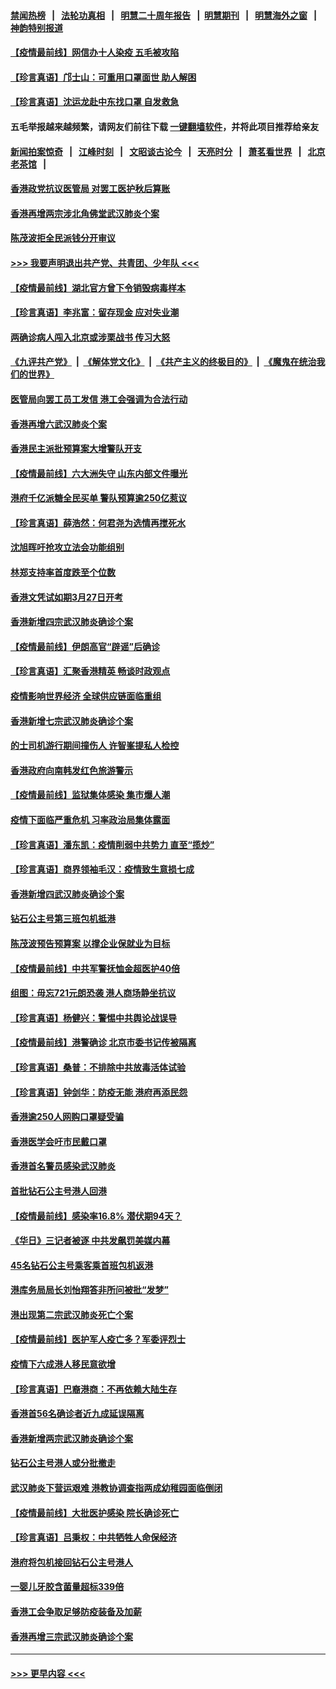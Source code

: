 #### [禁闻热榜](热点新闻.md?=0)  &nbsp;&nbsp;|&nbsp;&nbsp; [法轮功真相](https://github.com/gfw-breaker/truth/blob/master/README.md?=0) &nbsp;&nbsp;|&nbsp;&nbsp; [明慧二十周年报告](https://github.com/gfw-breaker/mh-reports/blob/master/README.md?=0) &nbsp;&nbsp;|&nbsp;&nbsp;[明慧期刊](https://github.com/gfw-breaker/mh-qikan) &nbsp;&nbsp;|&nbsp;&nbsp; [明慧海外之窗](https://github.com/gfw-breaker/mh-news/blob/master/README.md?=0) &nbsp;&nbsp;|&nbsp;&nbsp; [神韵特别报道](https://github.com/gfw-breaker/mh-news/blob/master/shenyun.md?=0)
#### [【疫情最前线】网信办十人染疫 五毛被攻陷](../pages/nsc415/n11903757.md?t=03010702) 
#### [【珍言真语】邝士山：可重用口罩面世 助人解困](../pages/nsc415/n11903875.md?t=03010702) 
#### [【珍言真语】沈运龙赴中东找口罩 自发救急](../pages/nsc415/n11903291.md?t=03010702) 
#### 五毛举报越来越频繁，请网友们前往下载 [一键翻墙软件](https://github.com/gfw-breaker/ssr-accounts)，并将此项目推荐给亲友
#### [新闻拍案惊奇](https://github.com/gfw-breaker/banned-news/blob/master/pages/link4.md) &nbsp;&nbsp;|&nbsp;&nbsp; [江峰时刻](https://github.com/gfw-breaker/banned-news/blob/master/pages/link4.md) &nbsp;&nbsp;|&nbsp;&nbsp; [文昭谈古论今](https://github.com/gfw-breaker/banned-news/blob/master/pages/link4.md) &nbsp;&nbsp;|&nbsp;&nbsp; [天亮时分](https://github.com/gfw-breaker/banned-news/blob/master/pages/link4.md) &nbsp;&nbsp;|&nbsp;&nbsp; [萧茗看世界](https://github.com/gfw-breaker/banned-news/blob/master/pages/link4.md) &nbsp;&nbsp;|&nbsp;&nbsp; [北京老茶馆](https://github.com/gfw-breaker/banned-news/blob/master/pages/link4.md) &nbsp;&nbsp;|&nbsp;&nbsp; 
#### [香港政党抗议医管局 对罢工医护秋后算账](../pages/nsc415/n11901746.md?t=03010702) 
#### [香港再增两宗涉北角佛堂武汉肺炎个案](../pages/nsc415/n11901737.md?t=03010702) 
#### [陈茂波拒全民派钱分开审议](../pages/nsc415/n11901672.md?t=03010702) 
#### [>>> 我要声明退出共产党、共青团、少年队 <<<](https://github.com/begood0513/goodnews/blob/master/quit/letter.md) 
#### [【疫情最前线】湖北官方曾下令销毁病毒样本](../pages/nsc415/n11901518.md?t=03010702) 
#### [【珍言真语】李兆富：留存现金 应对失业潮](../pages/nsc415/n11901448.md?t=03010702) 
#### [两确诊病人闯入北京或涉栗战书 传习大怒](../pages/nsc415/n11901180.md?t=03010702) 
#### [《九评共产党》](https://github.com/begood0513/9ping.md/blob/master/README.md) &nbsp;|&nbsp; [《解体党文化》](../../../../jtdwh.md/blob/master/README.md)  &nbsp;|&nbsp; [《共产主义的终极目的》](../../../../gczydzjmd.md/blob/master/README.md) &nbsp;|&nbsp; [《魔鬼在统治我们的世界》](../../../../mgztzwmdsj.md/blob/master/README.md) 
#### [医管局向罢工员工发信 港工会强调为合法行动](../pages/nsc415/n11898870.md?t=03010702) 
#### [香港再增六武汉肺炎个案](../pages/nsc415/n11898843.md?t=03010702) 
#### [香港民主派批预算案大增警队开支](../pages/nsc415/n11898813.md?t=03010702) 
#### [【疫情最前线】六大洲失守 山东内部文件曝光](../pages/nsc415/n11898455.md?t=03010702) 
#### [港府千亿派糖全民买单 警队预算逾250亿惹议](../pages/nsc415/n11898608.md?t=03010702) 
#### [【珍言真语】薛浩然：何君尧为选情再搅死水](../pages/nsc415/n11898269.md?t=03010702) 
#### [沈旭晖吁抢攻立法会功能组别](../pages/nsc415/n11896084.md?t=03010702) 
#### [林郑支持率首度跌至个位数](../pages/nsc415/n11896058.md?t=03010702) 
#### [香港文凭试如期3月27日开考](../pages/nsc415/n11896055.md?t=03010702) 
#### [香港新增四宗武汉肺炎确诊个案](../pages/nsc415/n11896040.md?t=03010702) 
#### [【疫情最前线】伊朗高官“辟谣”后确诊](../pages/nsc415/n11895902.md?t=03010702) 
#### [【珍言真语】汇聚香港精英 畅谈时政观点](../pages/nsc415/n11895733.md?t=03010702) 
#### [疫情影响世界经济 全球供应链面临重组](../pages/nsc415/n11895634.md?t=03010702) 
#### [香港新增七宗武汉肺炎确诊个案](../pages/nsc415/n11893498.md?t=03010702) 
#### [的士司机游行期间撞伤人 许智峯提私人检控](../pages/nsc415/n11893483.md?t=03010702) 
#### [香港政府向南韩发红色旅游警示](../pages/nsc415/n11893398.md?t=03010702) 
#### [【疫情最前线】监狱集体感染 集市爆人潮](../pages/nsc415/n11893181.md?t=03010702) 
#### [疫情下面临严重危机  习率政治局集体露面](../pages/nsc415/n11893305.md?t=03010702) 
#### [【珍言真语】潘东凯：疫情削弱中共势力 直至“揽炒”](../pages/nsc415/n11892866.md?t=03010702) 
#### [【珍言真语】商界领袖毛汉：疫情致生意损七成](../pages/nsc415/n11890348.md?t=03010702) 
#### [香港新增四武汉肺炎确诊个案](../pages/nsc415/n11890610.md?t=03010702) 
#### [钻石公主号第三班包机抵港](../pages/nsc415/n11890645.md?t=03010702) 
#### [陈茂波预告预算案 以撑企业保就业为目标](../pages/nsc415/n11890574.md?t=03010702) 
#### [【疫情最前线】中共军警抚恤金超医护40倍](../pages/nsc415/n11890458.md?t=03010702) 
#### [组图：毋忘721元朗恐袭 港人商场静坐抗议](../pages/nsc415/n11876882.md?t=03010702) 
#### [【珍言真语】杨健兴：警惕中共舆论战误导](../pages/nsc415/n11888131.md?t=03010702) 
#### [【疫情最前线】港警确诊 北京市委书记传被隔离](../pages/nsc415/n11886872.md?t=03010702) 
#### [【珍言真语】桑普：不排除中共放毒活体试验](../pages/nsc415/n11886832.md?t=03010702) 
#### [【珍言真语】钟剑华：防疫无能 港府再添民怨](../pages/nsc415/n11884504.md?t=03010702) 
#### [香港逾250人网购口罩疑受骗](../pages/nsc415/n11884388.md?t=03010702) 
#### [香港医学会吁市民戴口罩](../pages/nsc415/n11884367.md?t=03010702) 
#### [香港首名警员感染武汉肺炎](../pages/nsc415/n11884357.md?t=03010702) 
#### [首批钻石公主号港人回港](../pages/nsc415/n11884333.md?t=03010702) 
#### [【疫情最前线】感染率16.8% 潜伏期94天？](../pages/nsc415/n11884256.md?t=03010702) 
#### [《华日》三记者被逐 中共发飙罚美媒内幕](../pages/nsc415/n11884184.md?t=03010702) 
#### [45名钻石公主号乘客乘首班包机返港](../pages/nsc415/n11881770.md?t=03010702) 
#### [港库务局局长刘怡翔答非所问被批“发梦”](../pages/nsc415/n11881752.md?t=03010702) 
#### [港出现第二宗武汉肺炎死亡个案](../pages/nsc415/n11881736.md?t=03010702) 
#### [【疫情最前线】医护军人疫亡多？军委评烈士](../pages/nsc415/n11881655.md?t=03010702) 
#### [疫情下六成港人移民意欲增](../pages/nsc415/n11881699.md?t=03010702) 
#### [【珍言真语】巴裔港商：不再依赖大陆生存](../pages/nsc415/n11881126.md?t=03010702) 
#### [香港首56名确诊者近九成延误隔离](../pages/nsc415/n11879079.md?t=03010702) 
#### [香港新增两宗武汉肺炎确诊个案](../pages/nsc415/n11879064.md?t=03010702) 
#### [钻石公主号港人或分批撤走](../pages/nsc415/n11879029.md?t=03010702) 
#### [武汉肺炎下营运艰难 港教协调查指两成幼稚园面临倒闭](../pages/nsc415/n11878989.md?t=03010702) 
#### [【疫情最前线】大批医护感染 院长确诊死亡](../pages/nsc415/n11878595.md?t=03010702) 
#### [【珍言真语】吕秉权：中共牺牲人命保经济](../pages/nsc415/n11878390.md?t=03010702) 
#### [港府将包机接回钻石公主号港人](../pages/nsc415/n11876352.md?t=03010702) 
#### [一婴儿牙胶含菌量超标339倍](../pages/nsc415/n11876336.md?t=03010702) 
#### [香港工会争取足够防疫装备及加薪](../pages/nsc415/n11876313.md?t=03010702) 
#### [香港再增三宗武汉肺炎确诊个案](../pages/nsc415/n11876297.md?t=03010702) 

----
#### [ >>> 更早内容 <<< ](../indexes/nsc415-earlier.md)
